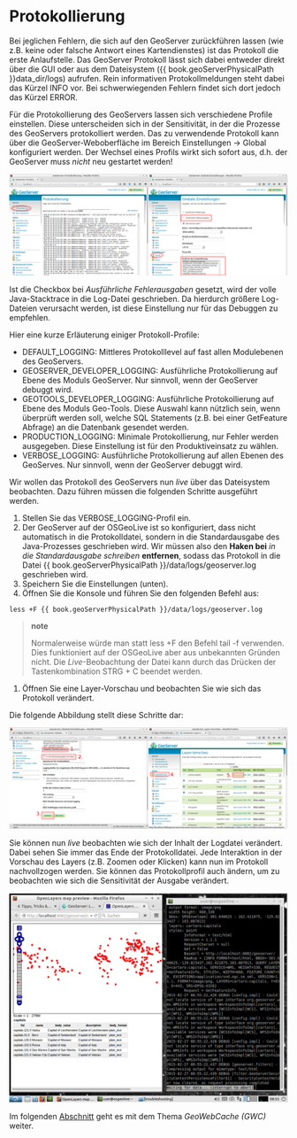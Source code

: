# Protokollierung

Bei jeglichen Fehlern, die sich auf den GeoServer zurückführen lassen (wie z.B.
keine oder falsche Antwort eines Kartendienstes) ist das Protokoll die erste
Anlaufstelle. Das GeoServer Protokoll lässt sich dabei entweder direkt über
die GUI oder aus dem Dateisystem ({{ book.geoServerPhysicalPath }}data\_dir/logs) aufrufen.
Rein informativen Protokollmeldungen steht dabei das Kürzel INFO vor. Bei
schwerwiegenden Fehlern findet sich dort jedoch das Kürzel ERROR.

Für die Protokollierung des GeoServers lassen sich verschiedene Profile einstellen.
Diese unterscheiden sich in der Sensitivität, in der die Prozesse des GeoServers
protokolliert werden. Das zu verwendende Protokoll kann über die GeoServer-Weboberfläche
im Bereich Einstellungen -\> Global konfiguriert werden. Der Wechsel eines Profils
wirkt sich sofort aus, d.h. der GeoServer muss *nicht* neu gestartet werden!

![Protokollierung in der GeoServer-Weboberfläche](../assets/geoserver_logging.png)

Ist die Checkbox bei *Ausführliche Fehlerausgaben* gesetzt, wird der volle
Java-Stacktrace in die Log-Datei geschrieben. Da hierdurch größere Log-Dateien
verursacht werden, ist diese Einstellung nur für das Debuggen zu empfehlen.

Hier eine kurze Erläuterung einiger Protokoll-Profile:

* DEFAULT\_LOGGING: Mittleres Protokolllevel auf fast allen Modulebenen des GeoServers.
* GEOSERVER\_DEVELOPER\_LOGGING: Ausführliche Protokollierung auf Ebene des Moduls
  GeoServer. Nur sinnvoll, wenn der GeoServer debuggt wird.
* GEOTOOLS\_DEVELOPER\_LOGGING: Ausführliche Protokollierung auf Ebene des Moduls
  Geo-Tools. Diese Auswahl kann nützlich sein, wenn überprüft werden soll, welche
  SQL Statements (z.B. bei einer GetFeature Abfrage) an die Datenbank gesendet werden.
* PRODUCTION\_LOGGING: Minimale Protokollierung, nur Fehler werden ausgegeben.
  Diese Einstellung ist für den Produktiveinsatz zu wählen.
* VERBOSE\_LOGGING: Ausführliche Protokollierung auf allen Ebenen des GeoServes.
  Nur sinnvoll, wenn der GeoServer debuggt wird.

Wir wollen das Protokoll des GeoServers nun *live* über das Dateisystem beobachten.
Dazu führen müssen die folgenden Schritte ausgeführt werden.

1. Stellen Sie das VERBOSE\_LOGGING-Profil ein.
2. Der GeoServer auf der OSGeoLive ist so konfiguriert, dass nicht automatisch
   in die Protokolldatei, sondern in die Standardausgabe des Java-Prozesses
   geschrieben wird. Wir müssen also den **Haken bei**
   *in die Standardausgabe schreiben* **entfernen**, sodass das Protokoll in die
   Datei {{ book.geoServerPhysicalPath }}/data/logs/geoserver.log geschrieben wird.
3. Speichern Sie die Einstellungen (unten).
4. Öffnen Sie die Konsole und führen Sie den folgenden Befehl aus:

<pre><xmp style="margin:0; font-size: .85em;">less +F {{ book.geoServerPhysicalPath }}/data/logs/geoserver.log
</xmp></pre>

> **note**
>
> Normalerweise würde man statt less +F den Befehl tail -f verwenden. Dies
> funktioniert auf der OSGeoLive aber aus unbekannten Gründen nicht. Die
> *Live*-Beobachtung der Datei kann durch das Drücken der Tastenkombination
> STRG + C beendet werden.

1.  Öffnen Sie eine Layer-Vorschau und beobachten Sie wie sich das Protokoll verändert.

Die folgende Abbildung stellt diese Schritte dar:

![Protokolleinstellungen und Layer-Vorschau](../assets/log_settings_and_preview.png)

Sie können nun *live* beobachten wie sich der Inhalt der Logdatei verändert. Dabei
sehen Sie immer das Ende der Protokolldatei. Jede Interaktion in der Vorschau des
Layers (z.B. Zoomen oder Klicken) kann nun im Protokoll nachvollzogen werden. Sie
können das Protokollprofil auch ändern, um zu beobachten wie sich die Sensitivität
der Ausgabe verändert.

![Live-Beobachtung der Protokollierung](../assets/live_logging.png)

Im folgenden [Abschnitt](gwc.md) geht es mit dem Thema *GeoWebCache (GWC)* weiter.
